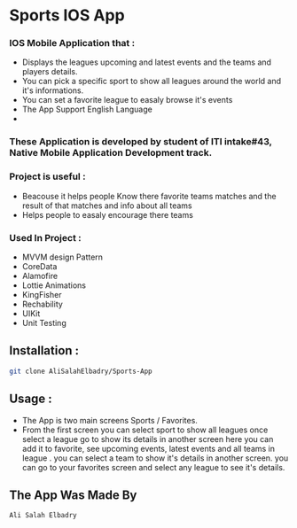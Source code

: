 # Sports IOS App
### IOS Mobile Application that :
* Displays the leagues upcoming and latest events and the teams and players details. 
* You can pick a specific sport to show all leagues around the world and it's informations.
* You can set a favorite league to easaly browse it's events
* The App Support English Language
* 
### These Application is developed by student of ITI intake#43, Native Mobile Application Development track.

### Project is useful :
* Beacouse it helps people Know there favorite teams matches and the result of that matches and info about all teams
* Helps people to easaly encourage there teams 

### Used In Project :

 * MVVM design Pattern
 * CoreData
 * Alamofire
 * Lottie Animations 
 * KingFisher
 * Rechability
 * UIKit
 * Unit Testing

## Installation :
```bash
git clone AliSalahElbadry/Sports-App
```

## Usage :
* The App is two main screens Sports / Favorites.
 * From the first screen  you can select sport to show all leagues once select a league 
  go to show its details in another screen here you can add it to favorite, see upcoming events, latest events and all teams in league .
  you can select a team to show it's details in another screen.
   you can go to your favorites screen and select any league to see it's details.
## The App Was Made By
 ```bash
 Ali Salah Elbadry 
 ```
